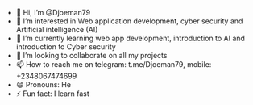 - 👋 Hi, I’m @Djoeman79
- 👀 I’m interested in Web application development, cyber security and Artificial intelligence (AI)
- 🌱 I’m currently learning web app development, introduction to AI and introduction to Cyber security 
- 💞️ I’m looking to collaborate on all my projects 
- 📫 How to reach me on telegram: t.me/Djoeman79, mobile: +2348067474699
- 😄 Pronouns: He
- ⚡ Fun fact: I learn fast

<!---
Djoeman79/Djoeman79 is a ✨ special ✨ repository because its `README.md` (this file) appears on your GitHub profile.
You can click the Preview link to take a look at your changes.
--->
